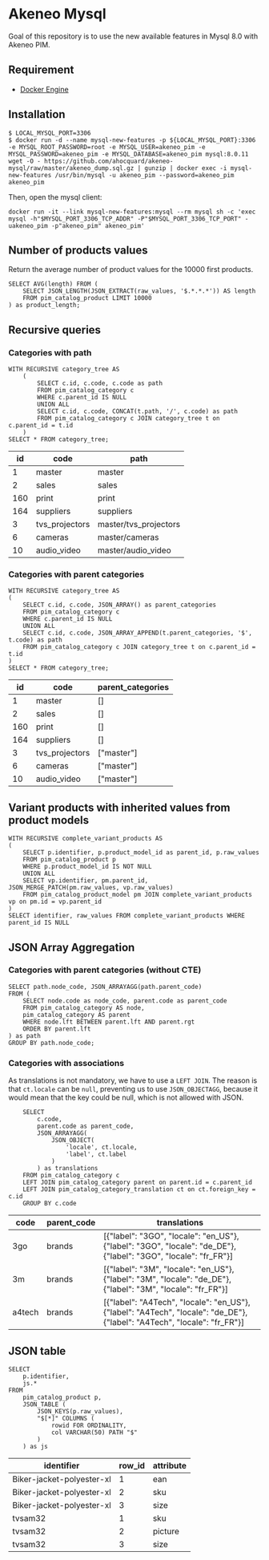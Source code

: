 # Akeneo Mysql

Goal of this repository is to use the new available features in Mysql 8.0 with Akeneo PIM.

## Requirement 

- [Docker Engine](https://docs.docker.com/engine/installation/)

## Installation

```
$ LOCAL_MYSQL_PORT=3306
$ docker run -d --name mysql-new-features -p ${LOCAL_MYSQL_PORT}:3306 -e MYSQL_ROOT_PASSWORD=root -e MYSQL_USER=akeneo_pim -e MYSQL_PASSWORD=akeneo_pim -e MYSQL_DATABASE=akeneo_pim mysql:8.0.11
wget -O - https://github.com/ahocquard/akeneo-mysql/raw/master/akeneo_dump.sql.gz | gunzip | docker exec -i mysql-new-features /usr/bin/mysql -u akeneo_pim --password=akeneo_pim akeneo_pim
```

Then, open the mysql client:
```
docker run -it --link mysql-new-features:mysql --rm mysql sh -c 'exec mysql -h"$MYSQL_PORT_3306_TCP_ADDR" -P"$MYSQL_PORT_3306_TCP_PORT" -uakeneo_pim -p"akeneo_pim" akeneo_pim'
```

## Number of products values

Return the average number of product values for the 10000 first products.

```
SELECT AVG(length) FROM (
    SELECT JSON_LENGTH(JSON_EXTRACT(raw_values, '$.*.*.*')) AS length 
    FROM pim_catalog_product LIMIT 10000
) as product_length;
```

## Recursive queries

### Categories with path

```
WITH RECURSIVE category_tree AS
    (
        SELECT c.id, c.code, c.code as path
        FROM pim_catalog_category c
        WHERE c.parent_id IS NULL
        UNION ALL
        SELECT c.id, c.code, CONCAT(t.path, '/', c.code) as path
        FROM pim_catalog_category c JOIN category_tree t on c.parent_id = t.id
    )
SELECT * FROM category_tree;
```

|id  | code           | path                 |
|----|----------------|----------------------|
|1   |master	      |master                |
|2	 |sales	          |sales                 |
|160 |print	          |print                 |
|164 |suppliers	      |suppliers             |
|3	 |tvs_projectors  |master/tvs_projectors |
|6	 |cameras	      |master/cameras        |
|10	 |audio_video	  |master/audio_video    |


### Categories with parent categories

```
WITH RECURSIVE category_tree AS
(
    SELECT c.id, c.code, JSON_ARRAY() as parent_categories 
    FROM pim_catalog_category c
    WHERE c.parent_id IS NULL
    UNION ALL
    SELECT c.id, c.code, JSON_ARRAY_APPEND(t.parent_categories, '$', t.code) as path
    FROM pim_catalog_category c JOIN category_tree t on c.parent_id = t.id
)
SELECT * FROM category_tree;
```

|id  | code           | parent_categories |
|----|----------------|-------------------|
|1   |master	      |[]                 |
|2	 |sales	          |[]                 |
|160 |print	          |[]                 |
|164 |suppliers	      |[]                 |
|3	 |tvs_projectors  |["master"]         |
|6	 |cameras	      |["master"]         |
|10	 |audio_video	  |["master"]         |


## Variant products with inherited values from product models

```
WITH RECURSIVE complete_variant_products AS
(
    SELECT p.identifier, p.product_model_id as parent_id, p.raw_values
    FROM pim_catalog_product p
    WHERE p.product_model_id IS NOT NULL
    UNION ALL
    SELECT vp.identifier, pm.parent_id, JSON_MERGE_PATCH(pm.raw_values, vp.raw_values)
    FROM pim_catalog_product_model pm JOIN complete_variant_products vp on pm.id = vp.parent_id
)
SELECT identifier, raw_values FROM complete_variant_products WHERE parent_id IS NULL
```


## JSON Array Aggregation

### Categories with parent categories (without CTE)

```
SELECT path.node_code, JSON_ARRAYAGG(path.parent_code)
FROM (
    SELECT node.code as node_code, parent.code as parent_code
    FROM pim_catalog_category AS node,
    pim_catalog_category AS parent
    WHERE node.lft BETWEEN parent.lft AND parent.rgt
    ORDER BY parent.lft
) as path
GROUP BY path.node_code;
```

### Categories with associations

As translations is not mandatory, we have to use a `LEFT JOIN`.
The reason is that `ct.locale` can be `null`, preventing us to use `JSON_OBJECTAGG`, because it would mean that the key could be null, which is not allowed with JSON.

```
    SELECT 
        c.code,
        parent.code as parent_code,
        JSON_ARRAYAGG(
            JSON_OBJECT(
                'locale', ct.locale,
                'label', ct.label
            )
        ) as translations
    FROM pim_catalog_category c
    LEFT JOIN pim_catalog_category parent on parent.id = c.parent_id
    LEFT JOIN pim_catalog_category_translation ct on ct.foreign_key = c.id
    GROUP BY c.code
```

|code  |parent_code|translations                                                                                                            |
|------|-----------|------------------------------------------------------------------------------------------------------------------------|
|3go   |brands     |[{"label": "3GO", "locale": "en_US"}, {"label": "3GO", "locale": "de_DE"}, {"label": "3GO", "locale": "fr_FR"}]         |
|3m    |brands     |[{"label": "3M", "locale": "en_US"}, {"label": "3M", "locale": "de_DE"}, {"label": "3M", "locale": "fr_FR"}]            |
|a4tech|brands     |[{"label": "A4Tech", "locale": "en_US"}, {"label": "A4Tech", "locale": "de_DE"}, {"label": "A4Tech", "locale": "fr_FR"}]|

## JSON table

```
SELECT
	p.identifier,
    js.*
FROM
	pim_catalog_product p,
	JSON_TABLE (
		JSON_KEYS(p.raw_values),
        "$[*]" COLUMNS (
            rowid FOR ORDINALITY,
            col VARCHAR(50) PATH "$"
        )
	) as js
```

|identifier               |row_id| attribute|
|-------------------------|------|----------|
|Biker-jacket-polyester-xl|1     |ean       |
|Biker-jacket-polyester-xl|2     |sku       |
|Biker-jacket-polyester-xl|3     |size      |
|tvsam32                  |1     |sku       |
|tvsam32                  |2     |picture   |
|tvsam32                  |3     |size      |

